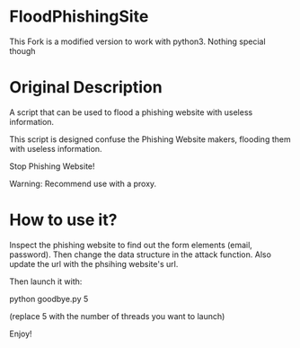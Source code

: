 # FloodPhishingSite 
This Fork is a modified version to work with python3. Nothing special though  
  
# Original Description
A script that can be used to flood a phishing website with useless information.

This script is designed confuse the Phishing Website makers, flooding them with useless information. 

Stop Phishing Website!

Warning: Recommend use with a proxy. 

# How to use it? 

Inspect the phishing website to find out the form elements (email, password). Then change the data structure in the attack function. Also update the url with the phsihing website's url. 

Then launch it with:

python goodbye.py 5

(replace 5 with the number of threads you want to launch)

Enjoy!
